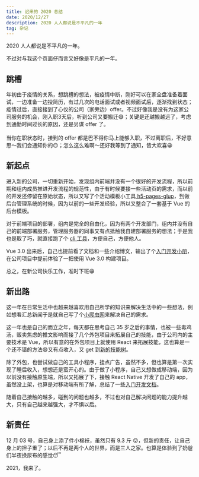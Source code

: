 ```yaml
---
title: 迟来的 2020 总结
date: 2020/12/27
description: 2020 人人都说是不平凡的一年
tag: 杂记
---
```


2020 人人都说是不平凡的一年。

不过对与我这个页面仔而言又好像是平凡的一年。

## 跳槽
年初由于疫情的关系，想跳槽的想法，被疫情中断，刚好可以在家全盘准备着面试，一边准备一边投简历，有过几次的电话面试或者视频面试后，逐渐找到状态；疫情过后，直接接到了心仪的公司（家旁边）offer。不过好像我是没有为这家公司服务的机会，刚入职3天后，听到公司又要搬迁😅；关键是还越搬越远了，考虑到通勤时间过长的原因，还是另谋 offer 了。<br />
<br />当你在职状态时，接到的 offer 都是巴不得你马上能够入职，不过离职后，不好意思～我们会通知你的🙃；怎么这么难啊～还好我等到了通知，皆大欢喜😀

## 新起点
进入新的公司，一切重新开始，发现组内前端并没有一个很好的开发流程，所以前期和组内成员推进开发流程的规范性，由于有时候要接一些活动页的需求，而以前的开发还停留在原始状态，所以又写了个活动模板小工具[ h5-pages-glup](https://github.com/one-pupil/h5-pages-glup)，到做后台管理系统的时候，因为以前的一些开发经验，所以又整合了一套基于 Vue 的后台模板。

对于前端项目的部署，组内是完全的自由化，因为有两个开发部门，组内并没有自己的前端部署服务，管理服务器的同事又有点抵触我自建部署服务的想法；于是我也是取了巧，就直接跑了个 [cli 工具](https://github.com/one-pupil/fronted-deploy-cli)，方便自己，方便他人。

Vue 3.0 出来后，自己也提前看了文档和一些介绍博文，输出了个[入门开发小册](https://github.com/one-pupil/vue3-dev-book)，在公司项目中提前体验了一把使用 Vue 3.0 构建项目。

总之，在新公司快乐工作，准时下班😁

## 新出路
这一年在日常生活中也越来越喜欢用自己所学的知识来解决生活中的一些想法，例如想看汇总新闻于是就自己写了个[小爬虫网](https://github.com/one-pupil/news-crawler)来解决自己的需求。

这一年也是自己的而立之年，每天都在思考自己 35 岁之后的事情，也被一些毒鸡汤，贩卖焦虑的推文影响而接了几个外包项目来拓展自己的技能，由于公司内的主要技术是 Vue，所以有意的在外包项目上就使用 React 来拓展技能，这也算是一个还不错的方法😄又有点收入，又 get 到[新的技能树](https://github.com/one-pupil/react-board)。

除了外包，也尝试做自己的工具小程序，挂点广告，虽然不多，但也算是第一次实现了睡后收入，想想还是蛮开心的。由于做了小程序，自己又想做成移动端，因为以前没有接触原生端，所以又拓展了下，接触 React Native 开发了自己的 app，虽然没上架，也算是对移动端有所了解，总结了一些[入门开发文档](https://github.com/one-pupil/react-native-dev-book)。

随着自己接触的越多，碰到的问题也越多，不过也对自己解决问题的能力提升越大，只有自己越来越强大，才不惧以后。

## 新责任
12 月 03 号，自己身上添了件小棉袄，虽然只有 9.3 斤 😝，但新的责任，让自己身上的担子重了；以后不再是两个人的世界，而是三人之家。也算是体验到了奶爸们半夜换尿布的感觉😴

2021，我来了。